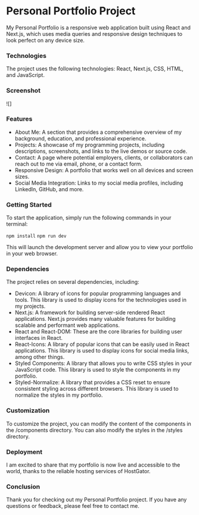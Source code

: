 # Personal Portfolio Project
My Personal Portfolio is a responsive web application built using React and Next.js, 
which uses media queries and responsive design techniques to look perfect on any device size.

### Technologies
The project uses the following technologies: React, Next.js, CSS, HTML, and JavaScript.

### Screenshot
![]

### Features

- About Me: A section that provides a comprehensive overview of my background, education, and professional experience.
- Projects: A showcase of my programming projects, including descriptions, screenshots, and links to the live demos or source code.
- Contact: A page where potential employers, clients, or collaborators can reach out to me via email, phone, or a contact form.
- Responsive Design: A portfolio that works well on all devices and screen sizes.
- Social Media Integration: Links to my social media profiles, including LinkedIn, GitHub, and more.


### Getting Started
To start the application, simply run the following commands in your terminal:

`npm install`
`npm run dev`

This will launch the development server and allow you to view your portfolio in your web browser.

### Dependencies
The project relies on several dependencies, including:

- Devicon: A library of icons for popular programming languages and tools. This library is used to display icons for the technologies used in my projects.
- Next.js: A framework for building server-side rendered React applications. Next.js provides many valuable features for building scalable and performant web applications.
- React and React-DOM: These are the core libraries for building user interfaces in React.
- React-Icons: A library of popular icons that can be easily used in React applications. This library is used to display icons for social media links, among other things.
- Styled Components: A library that allows you to write CSS styles in your JavaScript code. This library is used to style the components in my portfolio.
- Styled-Normalize: A library that provides a CSS reset to ensure consistent styling across different browsers. This library is used to normalize the styles in my portfolio.


### Customization
To customize the project, you can modify the content of the components in the /components directory. You can also modify the styles in the /styles directory.

### Deployment
I am excited to share that my portfolio is now live and accessible to the world, thanks to the reliable hosting services of HostGator.

### Conclusion
Thank you for checking out my Personal Portfolio project. If you have any questions or feedback, please feel free to contact me.
